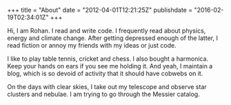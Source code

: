 +++
title = "About"
date = "2012-04-01T12:21:25Z"
publishdate = "2016-02-19T02:34:01Z"
+++

Hi, I am Rohan. I read and write code. I frequently read about physics, energy
and climate change. After getting depressed enough of the latter, I read fiction
or annoy my friends with my ideas or just code.

I like to play table tennis, cricket and chess. I also bought a harmonica. Keep
your hands on ears if you see me holding it. And yeah, I maintain a blog, which
is so devoid of activity that it should have cobwebs on
it.

On the days with clear skies, I take out my telescope and observe star clusters
and nebulae. I am trying to go through the Messier catalog.
